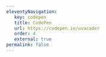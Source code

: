 ```yaml
---
eleventyNavigation:
   key: codepen
   title: CodePen
   url: https://codepen.io/uvacoder
   order: 4
   external: true
permalink: false
---
```

